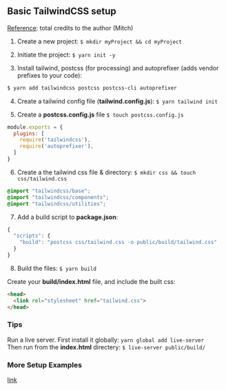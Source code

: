 ## Basic TailwindCSS setup

[Reference](https://medium.com/@mitchwd/creating-a-project-with-tailwind-123a2960e1fa): total credits to the author (Mitch)  

1. Create a new project: `$ mkdir myProject && cd myProject`

2. Initiate the project: `$ yarn init -y`  

3. Install tailwind, postcss (for processing) and autoprefixer (adds vendor prefixes to your code):
```sh
$ yarn add tailwindcss postcss postcss-cli autoprefixer
```

4. Create a tailwind config file (**tailwind.config.js**): `$ yarn tailwind init`  

5. Create a **postcss.config.js** file `$ touch postcss.config.js`  
```js
module.exports = {
  plugins: [
    require('tailwindcss'),
    require('autoprefixer'),
  ]
}
```

6. Create a the tailwind css file & directory: `$ mkdir css && touch css/tailwind.css`  
```css
@import "tailwindcss/base";
@import "tailwindcss/components";
@import "tailwindcss/utilities";
```

7. Add a build script to **package.json**:  
```js
{
  "scripts": {
    "build": "postcss css/tailwind.css -o public/build/tailwind.css"
  }
}
```

8. Build the files: `$ yarn build`  

Create your **build/index.html** file, and include the built css:
```html
<head>
  <link rel="stylesheet" href="tailwind.css">
</head>
```

### Tips

Run a live server. First install it globally: `yarn global add live-server`  
Then run from the **index.html** directery: `$ live-server public/build/`

### More Setup Examples
[link](https://github.com/tailwindlabs/tailwindcss-setup-examples)

